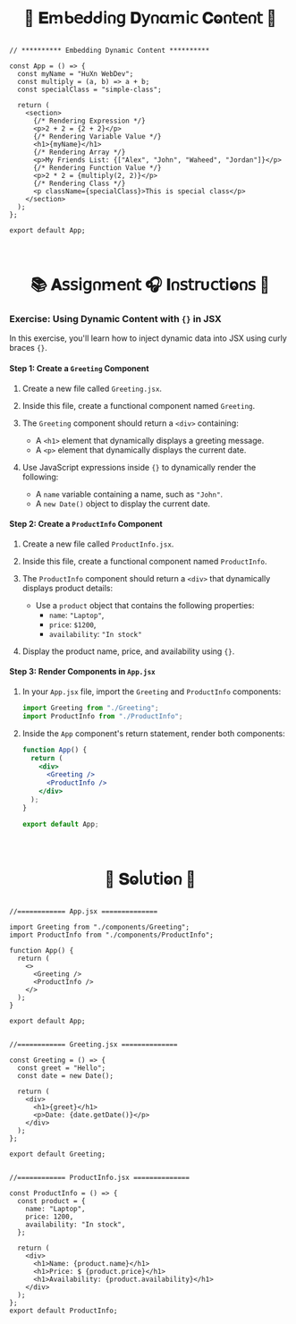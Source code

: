
<h1  align="center" > 🍄 𝐄ꭑᑲ𝖾ᑯᑯ𝗂𐓣𝗀 𝐃𝗒𐓣αꭑ𝗂𝖼 𝐂ⱺ𐓣𝗍𝖾𐓣𝗍 🥠</h1>


``` JSX

// ********** Embedding Dynamic Content **********

const App = () => {
  const myName = "HuXn WebDev";
  const multiply = (a, b) => a + b;
  const specialClass = "simple-class";

  return (
    <section>
      {/* Rendering Expression */}
      <p>2 + 2 = {2 + 2}</p>
      {/* Rendering Variable Value */}
      <h1>{myName}</h1>
      {/* Rendering Array */}
      <p>My Friends List: {["Alex", "John", "Waheed", "Jordan"]}</p>
      {/* Rendering Function Value */}
      <p>2 * 2 = {multiply(2, 2)}</p>
      {/* Rendering Class */}
      <p className={specialClass}>This is special class</p>
    </section>
  );
};

export default App;

```

</br>

<h1  align="center" >📚 𝐀𝗌𝗌𝗂𝗀𐓣ꭑ𝖾𐓣𝗍 🎧 𝚰𐓣𝗌𝗍𝗋υ𝖼𝗍𝗂ⱺ𐓣𝗌 🧋</h1>

### Exercise: Using Dynamic Content with `{}` in JSX

In this exercise, you'll learn how to inject dynamic data into JSX using curly braces `{}`.

#### Step 1: Create a `Greeting` Component

1. Create a new file called `Greeting.jsx`.
2. Inside this file, create a functional component named `Greeting`.
3. The `Greeting` component should return a `<div>` containing:

   - A `<h1>` element that dynamically displays a greeting message.
   - A `<p>` element that dynamically displays the current date.

4. Use JavaScript expressions inside `{}` to dynamically render the following:
   - A `name` variable containing a name, such as `"John"`.
   - A `new Date()` object to display the current date.

#### Step 2: Create a `ProductInfo` Component

1. Create a new file called `ProductInfo.jsx`.
2. Inside this file, create a functional component named `ProductInfo`.
3. The `ProductInfo` component should return a `<div>` that dynamically displays product details:

   - Use a `product` object that contains the following properties:
     - `name`: `"Laptop"`,
     - `price`: `$1200`,
     - `availability`: `"In stock"`

4. Display the product name, price, and availability using `{}`.

#### Step 3: Render Components in `App.jsx`

1. In your `App.jsx` file, import the `Greeting` and `ProductInfo` components:

   ```jsx
   import Greeting from "./Greeting";
   import ProductInfo from "./ProductInfo";
   ```

2. Inside the `App` component's return statement, render both components:

   ```jsx
   function App() {
     return (
       <div>
         <Greeting />
         <ProductInfo />
       </div>
     );
   }

   export default App;
   ```

</br>

<h1  align="center" >🌽 𝐒ⱺᥣυ𝗍𝗂ⱺ𐓣 🪻</h1>

```JSX

//============ App.jsx ============== 

import Greeting from "./components/Greeting";
import ProductInfo from "./components/ProductInfo";

function App() {
  return (
    <>
      <Greeting />
      <ProductInfo />
    </>
  );
}

export default App;

```

```JSX

//============ Greeting.jsx ============== 

const Greeting = () => {
  const greet = "Hello";
  const date = new Date();

  return (
    <div>
      <h1>{greet}</h1>
      <p>Date: {date.getDate()}</p>
    </div>
  );
};

export default Greeting;

```

```JSX

//============ ProductInfo.jsx ============== 

const ProductInfo = () => {
  const product = {
    name: "Laptop",
    price: 1200,
    availability: "In stock",
  };

  return (
    <div>
      <h1>Name: {product.name}</h1>
      <h1>Price: $ {product.price}</h1>
      <h1>Availability: {product.availability}</h1>
    </div>
  );
};
export default ProductInfo;

```